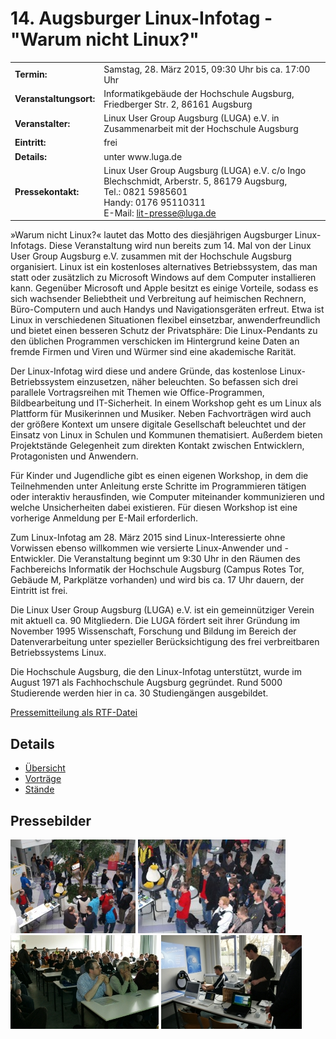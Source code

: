 # 14. Augsburger Linux-Infotag - "Warum nicht Linux?"

<table>
<tbody><tr>
<td><b>Termin:</b></td><td> Samstag, 28. März 2015, 09:30 Uhr bis ca. 17:00 Uhr</td>
</tr>

<tr>
<td><b>Veranstaltungsort:</b></td><td> Informatikgebäude der Hochschule Augsburg, Friedberger Str. 2, 86161 Augsburg</td>
</tr>

<tr><td><b>Veranstalter:</b></td><td> Linux User Group Augsburg (LUGA) e.V. in Zusammenarbeit mit der Hochschule Augsburg</td>
</tr>

<tr><td><b>Eintritt:</b></td><td>frei</td></tr>

<tr><td><b>Details:</b></td><td>unter www.luga.de</td></tr>
<tr><td><b>Pressekontakt:</b></td><td>Linux User Group Augsburg (LUGA) e.V.
c/o Ingo Blechschmidt, Arberstr. 5, 86179 Augsburg, 
<br>Tel.: 0821 5985601
<br>Handy: 0176 95110311
<br>E-Mail: <a href="mailto: lit-presse@luga.de">lit-presse@luga.de</a></td>
</tr></tbody></table>

<p>»Warum nicht Linux?« lautet das Motto des diesjährigen Augsburger Linux-Infotags. Diese Veranstaltung wird nun bereits zum 14. Mal von der Linux User Group Augsburg e.V. zusammen mit der Hochschule Augsburg organisiert. Linux ist ein kostenloses alternatives Betriebssystem, das man statt oder zusätzlich zu Microsoft Windows auf dem Computer installieren kann. Gegenüber Microsoft und Apple besitzt es einige Vorteile, sodass es sich wachsender Beliebtheit und Verbreitung auf heimischen Rechnern, Büro-Computern und auch Handys und Navigationsgeräten erfreut. Etwa ist Linux in verschiedenen Situationen flexibel einsetzbar, anwenderfreundlich und bietet einen besseren Schutz der Privatsphäre: Die Linux-Pendants zu den üblichen Programmen verschicken im Hintergrund keine Daten an fremde Firmen und Viren und Würmer sind eine akademische Rarität.</p>

<p>Der Linux-Infotag wird diese und andere Gründe, das kostenlose Linux-Betriebssystem einzusetzen, näher beleuchten. So befassen sich drei parallele Vortragsreihen mit Themen wie Office-Programmen, Bildbearbeitung und IT-Sicherheit. In einem Workshop geht es um Linux als Plattform für Musikerinnen und Musiker. Neben Fachvorträgen wird auch der größere Kontext um unsere digitale Gesellschaft beleuchtet und der Einsatz von Linux in Schulen und Kommunen thematisiert. Außerdem bieten Projektstände Gelegenheit zum direkten Kontakt zwischen Entwicklern, Protagonisten und Anwendern.</p>

<p>Für Kinder und Jugendliche gibt es einen eigenen Workshop, in dem die Teilnehmenden unter Anleitung erste Schritte im Programmieren tätigen oder interaktiv herausfinden, wie Computer miteinander kommunizieren und welche Unsicherheiten dabei existieren. Für diesen Workshop ist eine vorherige Anmeldung per E-Mail erforderlich.</p>

<p>Zum Linux-Infotag am 28. März 2015 sind Linux-Interessierte ohne Vorwissen ebenso willkommen wie versierte Linux-Anwender und -Entwickler. Die Veranstaltung beginnt um 9:30 Uhr in den Räumen des Fachbereichs Informatik der Hochschule Augsburg (Campus Rotes Tor, Gebäude M, Parkplätze vorhanden) und wird bis ca. 17 Uhr dauern, der Eintritt ist frei.</p>

<p>Die Linux User Group Augsburg (LUGA) e.V. ist ein gemeinnütziger Verein mit aktuell ca. 90 Mitgliedern. Die LUGA fördert seit ihrer Gründung im November 1995 Wissenschaft, Forschung und Bildung im Bereich der Datenverarbeitung unter spezieller Berücksichtigung des frei verbreitbaren Betriebssystems Linux.</p>

<p>Die Hochschule Augsburg, die den Linux-Infotag unterstützt, wurde im August 1971 als Fachhochschule Augsburg gegründet. Rund 5000 Studierende werden hier in ca. 30 Studiengängen ausgebildet.</p>

<p><a href="/download/lit_2015/LinuxInfotagPM.rtf">Pressemitteilung als RTF-Datei</a></p>


<h2>Details</h2>
<ul>
<li><a href="/Aktionen/LIT-2015/">Übersicht</a></li>
<li><a href="/Aktionen/LIT-2015/Programm/">Vorträge</a></li>
<li><a href="/Aktionen/LIT-2015/Staende/">Stände</a></li>
</ul>

<h2>Pressebilder</h2>

<a href="/images/LIT-2014/Linux-Infotag-1.jpg"><img src="/images/LIT-2014/Linux-Infotag-1-thumb.jpg"></a>
<a href="/images/LIT-2014/Linux-Infotag-2.jpg"><img src="/images/LIT-2014/Linux-Infotag-2-thumb.jpg"></a>
<a href="/images/LIT-2014/Linux-Infotag-3.jpg"><img src="/images/LIT-2014/Linux-Infotag-3-thumb.jpg"></a>
<a href="/images/LIT-2014/Linux-Infotag-4.jpg"><img src="/images/LIT-2014/Linux-Infotag-4-thumb.jpg">
